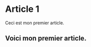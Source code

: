 <!--
date: 21/06/2021
titre : Article 1
-->
Article 1
========================

Ceci est mon premier article.

Voici mon premier article.
-------------------